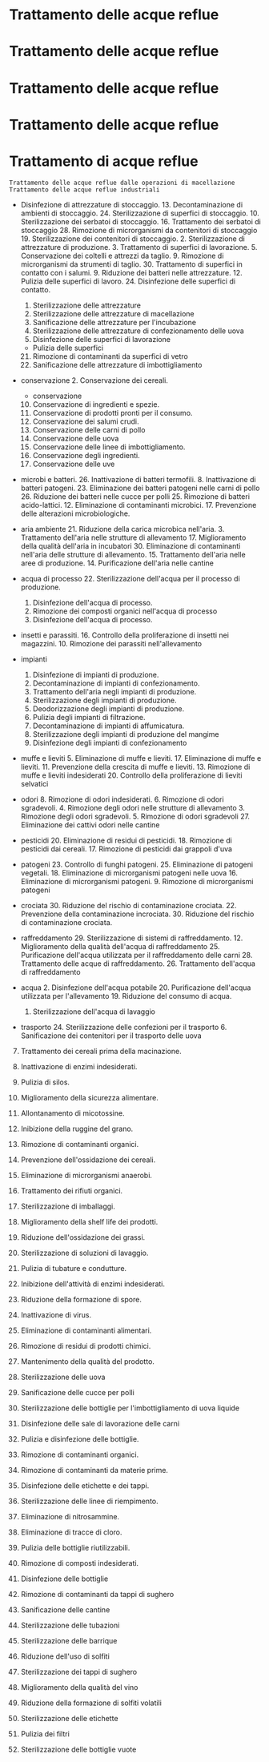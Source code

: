 # Trattamento delle acque reflue
# Trattamento delle acque reflue
# Trattamento delle acque reflue
# Trattamento delle acque reflue
# Trattamento di acque reflue
    Trattamento delle acque reflue dalle operazioni di macellazione
    Trattamento delle acque reflue industriali



- Disinfezione di attrezzature di stoccaggio.
    13. Decontaminazione di ambienti di stoccaggio.
    24. Sterilizzazione di superfici di stoccaggio.
    10. Sterilizzazione dei serbatoi di stoccaggio.
    16. Trattamento dei serbatoi di stoccaggio
    28. Rimozione di microrganismi da contenitori di stoccaggio
    19. Sterilizzazione dei contenitori di stoccaggio.
    2. Sterilizzazione di attrezzature di produzione.
    3. Trattamento di superfici di lavorazione.
    5. Conservazione dei coltelli e attrezzi da taglio.
    9. Rimozione di microrganismi da strumenti di taglio.
    30. Trattamento di superfici in contatto con i salumi.
    9. Riduzione dei batteri nelle attrezzature.
    12. Pulizia delle superfici di lavoro.
    24. Disinfezione delle superfici di contatto.
    1. Sterilizzazione delle attrezzature
    16. Sterilizzazione delle attrezzature di macellazione
    27. Sanificazione delle attrezzature per l'incubazione
    28. Sterilizzazione delle attrezzature di confezionamento delle uova
    7. Disinfezione delle superfici di lavorazione
    - Pulizia delle superfici
    21. Rimozione di contaminanti da superfici di vetro
    22. Sanificazione delle attrezzature di imbottigliamento



- conservazione
    2. Conservazione dei cereali.
    - conservazione
    10. Conservazione di ingredienti e spezie.
    15. Conservazione di prodotti pronti per il consumo.
    25. Conservazione dei salumi crudi.
    8. Conservazione delle carni di pollo
    13. Conservazione delle uova
    7. Conservazione delle linee di imbottigliamento.
    23. Conservazione degli ingredienti.
    11. Conservazione delle uve

    
- microbi e batteri.
    26. Inattivazione di batteri termofili.
    8. Inattivazione di batteri patogeni.
    23. Eliminazione dei batteri patogeni nelle carni di pollo
    26. Riduzione dei batteri nelle cucce per polli
    25. Rimozione di batteri acido-lattici.
    12. Eliminazione di contaminanti microbici.
    17. Prevenzione delle alterazioni microbiologiche.


- aria ambiente
    21. Riduzione della carica microbica nell'aria.
    3. Trattamento dell'aria nelle strutture di allevamento
    17. Miglioramento della qualità dell'aria in incubatori
    30. Eliminazione di contaminanti nell'aria delle strutture di allevamento.
    15. Trattamento dell'aria nelle aree di produzione.
    14. Purificazione dell'aria nelle cantine

- acqua di processo
    22. Sterilizzazione dell'acqua per il processo di produzione.
    1. Disinfezione dell'acqua di processo.
    21. Rimozione dei composti organici nell'acqua di processo
    1. Disinfezione dell'acqua di processo.


- insetti e parassiti.
    16. Controllo della proliferazione di insetti nei magazzini.
    10. Rimozione dei parassiti nell'allevamento


- impianti
    1. Disinfezione di impianti di produzione.
    4. Decontaminazione di impianti di confezionamento.
    7. Trattamento dell'aria negli impianti di produzione.
    2. Sterilizzazione degli impianti di produzione.
    8. Deodorizzazione degli impianti di produzione.
    17. Pulizia degli impianti di filtrazione.
    23. Decontaminazione di impianti di affumicatura.
    11. Sterilizzazione degli impianti di produzione del mangime
    15. Disinfezione degli impianti di confezionamento


- muffe e lieviti
    5. Eliminazione di muffe e lieviti.
    17. Eliminazione di muffe e lieviti.
    11. Prevenzione della crescita di muffe e lieviti.
    13. Rimozione di muffe e lieviti indesiderati
    20. Controllo della proliferazione di lieviti selvatici

- odori
    8. Rimozione di odori indesiderati.
    6. Rimozione di odori sgradevoli.
    4. Rimozione degli odori nelle strutture di allevamento
    3. Rimozione degli odori sgradevoli.
    5. Rimozione di odori sgradevoli
    27. Eliminazione dei cattivi odori nelle cantine

- pesticidi
    20. Eliminazione di residui di pesticidi.
    18. Rimozione di pesticidi dai cereali.
    17. Rimozione di pesticidi dai grappoli d'uva

- patogeni
    23. Controllo di funghi patogeni.
    25. Eliminazione di patogeni vegetali.
    18. Eliminazione di microrganismi patogeni nelle uova
    16. Eliminazione di microrganismi patogeni.
    9. Rimozione di microrganismi patogeni

- crociata
    30. Riduzione del rischio di contaminazione crociata.
    22. Prevenzione della contaminazione incrociata.
    30. Riduzione del rischio di contaminazione crociata.



- raffreddamento
    29. Sterilizzazione di sistemi di raffreddamento.
    12. Miglioramento della qualità dell'acqua di raffreddamento
    25. Purificazione dell'acqua utilizzata per il raffreddamento delle carni
    28. Trattamento delle acque di raffreddamento.
    26. Trattamento dell'acqua di raffreddamento

- acqua
    2. Disinfezione dell'acqua potabile
    20. Purificazione dell'acqua utilizzata per l'allevamento
    19. Riduzione del consumo di acqua.
    1. Sterilizzazione dell'acqua di lavaggio

- trasporto
    24. Sterilizzazione delle confezioni per il trasporto
    6. Sanificazione dei contenitori per il trasporto delle uova


7. Trattamento dei cereali prima della macinazione.
9. Inattivazione di enzimi indesiderati.
11. Pulizia di silos.
13. Miglioramento della sicurezza alimentare.
14. Allontanamento di micotossine.
18. Inibizione della ruggine del grano.
24. Rimozione di contaminanti organici.
27. Prevenzione dell'ossidazione dei cereali.
28. Eliminazione di microrganismi anaerobi.
29. Trattamento dei rifiuti organici.






11. Sterilizzazione di imballaggi.
12. Miglioramento della shelf life dei prodotti.
14. Riduzione dell'ossidazione dei grassi.
16. Sterilizzazione di soluzioni di lavaggio.
18. Pulizia di tubature e condutture.
19. Inibizione dell'attività di enzimi indesiderati.
20. Riduzione della formazione di spore.
22. Inattivazione di virus.
26. Eliminazione di contaminanti alimentari.
27. Rimozione di residui di prodotti chimici.
28. Mantenimento della qualità del prodotto.





5. Sterilizzazione delle uova
14. Sanificazione delle cucce per polli
19. Sterilizzazione delle bottiglie per l'imbottigliamento di uova liquide
22. Disinfezione delle sale di lavorazione delle carni








5. Pulizia e disinfezione delle bottiglie.
6. Rimozione di contaminanti organici.
13. Rimozione di contaminanti da materie prime.
14. Disinfezione delle etichette e dei tappi.
20. Sterilizzazione delle linee di riempimento.
21. Eliminazione di nitrosammine.
26. Eliminazione di tracce di cloro.
27. Pulizia delle bottiglie riutilizzabili.
29. Rimozione di composti indesiderati.



2. Disinfezione delle bottiglie
3. Rimozione di contaminanti da tappi di sughero
6. Sanificazione delle cantine
7. Sterilizzazione delle tubazioni
12. Sterilizzazione delle barrique
15. Riduzione dell'uso di solfiti
18. Sterilizzazione dei tappi di sughero
19. Miglioramento della qualità del vino
23. Riduzione della formazione di solfiti volatili
24. Sterilizzazione delle etichette
25. Pulizia dei filtri
29. Sterilizzazione delle bottiglie vuote